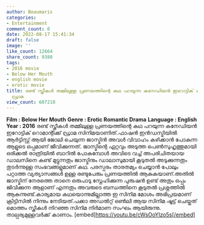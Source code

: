 ```yaml
---
author: Beaumaris
categories:
- Entertainment
comment_count: 0
date: 2022-08-17 15:41:34
draft: false
image: ''
like_count: 12664
share_count: 9380
tags:
- 2016 movie
- Below Her Mouth
- english movie
- erotic movie
title: രണ്ട് സ്ത്രീകൾ തമ്മിലുള്ള പ്രണയത്തിന്റെ കഥ പറയുന്ന കനേഡിയൻ ഇറോട്ടിക് റൊമാന്റിക്ക്
  ഡ്രാമ
view_count: 607210
---
```


**Film : Below Her Mouth** **Genre : Erotic Romantic Drama** **Language : English** **Year : 2016** രണ്ട് സ്ത്രീകൾ തമ്മിലുള്ള പ്രണയത്തിന്റെ കഥ പറയുന്ന കനേഡിയൻ ഇറോട്ടിക് റൊമാന്റിക്ക് ഡ്രാമ സിനിമയാണിത്.ഫാഷൻ ഇൻഡസ്ട്രിയിൽ ആർട്ടിസ്റ്റ് ആയി ജോലി ചെയുന്ന ജാസ്മിൻ അവൾ വിവാഹം കഴിക്കാൻ പോകുന്ന ആളുടെ ഒപ്പമാണ് ജീവിക്കുന്നത്. ജാസ്മിന്റെ ഏറ്റവും അടുത്ത പെൺസുഹൃത്തുമായി ഒരിക്കൽ രാത്രിയിൽ ബാറിൽ പോകുമ്പോൾ അവിടെ വച്ച് അപരിചിതയായ ഡാലസിനെ കണ്ട് മുട്ടുന്നതും ജാസ്മിനും ഡാലാസുമായി കൂടുതൽ അടുക്കുന്നതും തുടർന്നുള്ള സംഭവങ്ങളുമാണ് കഥ. പരസ്പരം താരതമ്യം ചെയ്യാൻ പോലും പറ്റാത്ത വ്യത്യാസങ്ങൾ ഉള്ള രണ്ടുപേരും പ്രണയത്തിൽ ആകുകയാണ്.അതിൽ ജാസ്മിന് നേരത്തെ താനെ ഒരുപാടു സ്നേഹിക്കുന്ന പുരുഷൻ ഉണ്ട് അതും ഒപ്പം ജിവിക്കുന്ന ആളാണ് എന്നതും അവരുടെ ബന്ധത്തിനെ കൂടുതൽ പ്രശ്നത്തിൽ ആകുന്നുണ്ട്.കാര്യമായ കഥയൊന്നുമില്ലാത്ത ഇ സിനിമ മോശം അഭിപ്രയമാണ് ക്രിട്ടിസിൽ നിന്നും നേടിയത്.പക്കാ അഡൽറ്റ് ഒൺലി ആയ സിനിമ ഷൂട്ട് ചെയ്തത് മൊത്തം സ്ത്രീകൾ നിറഞ്ഞ സിനിമ നിർമാണ സംഘം ആയിരുന്നു. താല്പര്യമുള്ളവർക്ക് കാണാം. [embed]https://youtu.be/cWsOoYIzo5s[/embed] &nbsp;